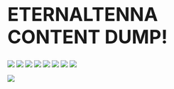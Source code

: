 <h1 style="font-size: 42; "text-align:center;""> ETERNALTENNA CONTENT DUMP! </h1>

<img src="https://files.catbox.moe/bo6821.gif" class="center">
<img src="https://files.catbox.moe/i4seg5.gif" class="center">
<img src="https://files.catbox.moe/3su1wf.png" class="center">
<img src="https://files.catbox.moe/eea6nl.png" class="center">
<img src="https://files.catbox.moe/uxivbt.webp" class="center">
<img src="https://files.catbox.moe/f61umn.gif" class="center">
<img src="https://files.catbox.moe/xpnmig.webp" class="center">
<img src="https://files.catbox.moe/3hl66t.webp" class="center">

![](https://komarev.com/ghpvc/?username=eternaltenna&color=blue)
